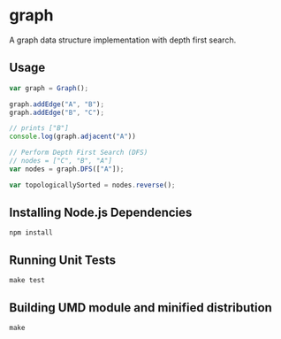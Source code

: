 # graph

A graph data structure implementation with depth first search.

## Usage

```javascript
var graph = Graph();

graph.addEdge("A", "B");
graph.addEdge("B", "C");

// prints ["B"]
console.log(graph.adjacent("A"))

// Perform Depth First Search (DFS)
// nodes = ["C", "B", "A"]
var nodes = graph.DFS(["A"]);

var topologicallySorted = nodes.reverse();
```

## Installing Node.js Dependencies

`npm install`

## Running Unit Tests

`make test`

## Building UMD module and minified distribution

`make`
